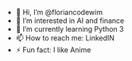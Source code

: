 - 👋 Hi, I’m @floriancodewim
- 👀 I’m interested in AI and finance
- 🌱 I’m currently learning Python 3
- 📫 How to reach me: LinkedIN
- ⚡ Fun fact: I like Anime

<!---
floriancodewim/floriancodewim is a ✨ special ✨ repository because its `README.md` (this file) appears on your GitHub profile.
You can click the Preview link to take a look at your changes.
--->
